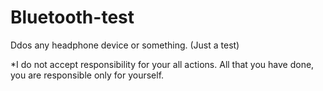 # Bluetooth-test
Ddos any headphone device or something. (Just a test)

*I do not accept responsibility for your all actions. 
All that you have done, you are responsible only for yourself.
